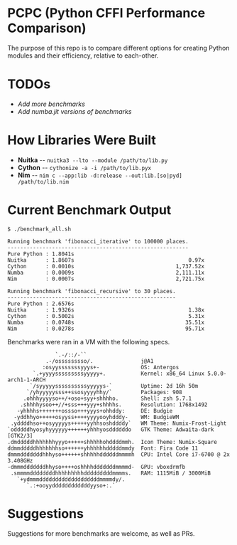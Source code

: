 # PCPC (Python CFFI Performance Comparison)

The purpose of this repo is to compare different options for creating Python modules and their efficiency, relative to each-other.

# TODOs
- *Add more benchmarks*
- *Add numba.jit versions of benchmarks*

# How Libraries Were Built
- **Nuitka** -- `nuitka3 --lto --module /path/to/lib.py`
- **Cython** -- `cythonize -a -i /path/to/lib.pyx`
- **Nim** -- `nim c --app:lib -d:release --out:lib.[so|pyd] /path/to/lib.nim`

# Current Benchmark Output
```console
$ ./benchmark_all.sh 

Running benchmark 'fibonacci_iterative' to 100000 places.
---------------------------------------------------------
Pure Python : 1.8041s
Nuitka      : 1.8607s                                    0.97x
Cython      : 0.0010s                                1,737.52x
Numba       : 0.0009s                                2,111.11x
Nim         : 0.0007s                                2,721.75x

Running benchmark 'fibonacci_recursive' to 30 places.
-----------------------------------------------------
Pure Python : 2.6576s
Nuitka      : 1.9326s                                    1.38x
Cython      : 0.5002s                                    5.31x
Numba       : 0.0748s                                   35.51x
Nim         : 0.0278s                                   95.71x
```

Benchmarks were ran in a VM with the following specs.
```
               `.-/::/-``                
            .-/osssssssso/.               j@A1
           :osyysssssssyyys+-             OS: Antergos 
        `.+yyyysssssssssyyyyy+.           Kernel: x86_64 Linux 5.0.0-arch1-1-ARCH
       `/syyyyyssssssssssyyyyys-`         Uptime: 2d 16h 50m
      `/yhyyyyysss++ssosyyyyhhy/`         Packages: 908
     .ohhhyyyyso++/+oso+syy+shhhho.       Shell: zsh 5.7.1
    .shhhhysoo++//+sss+++yyy+shhhhs.      Resolution: 1768x1492
   -yhhhhs+++++++ossso+++yyys+ohhddy:     DE: Budgie
  -yddhhyo+++++osyyss++++yyyyooyhdddy-    WM: BudgieWM
 .yddddhso++osyyyyys+++++yyhhsoshddddy`   WM Theme: Numix-Frost-Light
`odddddhyosyhyyyyyy++++++yhhhyosddddddo   GTK Theme: Adwaita-dark [GTK2/3]
.dmdddddhhhhhhhyyyo+++++shhhhhohddddmmh.  Icon Theme: Numix-Square
ddmmdddddhhhhhhhso++++++yhhhhhhdddddmmdy  Font: Fira Code 11
dmmmdddddddhhhyso++++++shhhhhddddddmmmmh  CPU: Intel Core i7-6700 @ 2x 3.408GHz
-dmmmdddddddhhyso++++oshhhhdddddddmmmmd-  GPU: vboxdrmfb
 .smmmmddddddddhhhhhhhhhdddddddddmmmms.   RAM: 1115MiB / 3000MiB
   `+ydmmmdddddddddddddddddddmmmmdy/.    
      `.:+ooyyddddddddddddyyso+:.`       

```

# Suggestions
Suggestions for more benchmarks are welcome, as well as PRs.